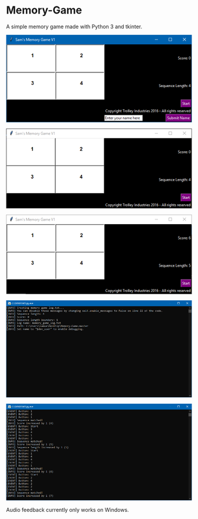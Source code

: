# Memory-Game
A simple memory game made with Python 3 and tkinter.

![Interface](https://github.com/Nytra/Memory-Game/blob/master/memory_game_interface.PNG)

![Demo1](https://github.com/Nytra/Memory-Game/blob/master/memory_game_gif.gif)

![Demo2](https://github.com/Nytra/Memory-Game/blob/master/memory_game_gif2.gif)

![Console1](https://github.com/Nytra/Memory-Game/blob/master/memory_game_console.PNG)

![Console2](https://github.com/Nytra/Memory-Game/blob/master/memory_game_console2.PNG)

Audio feedback currently only works on Windows.
